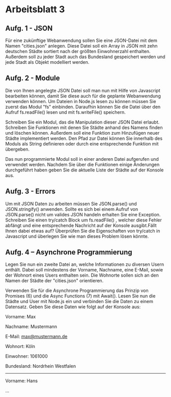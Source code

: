 # Arbeitsblatt 3

## Aufg. 1 - JSON
Für eine zukünftige Webanwendung sollen Sie eine JSON-Datei mit dem Namen "cities.json" anlegen. Diese Datei soll ein Array in JSON mit zehn deutschen Städte sortiert nach der größten Einwohnerzahl enthalten. Außerdem soll zu jeder Stadt auch das Bundesland gespeichert werden und jede Stadt als Objekt modelliert werden.

## Aufg.  2 - Module
Die von Ihnen angelegte JSON Datei soll man nun mit Hilfe von Javascript bearbeiten können, damit Sie diese auch für die geplante Webanwendung verwenden können. Um Dateien in Node.js lesen zu können müssen Sie zuerst das Modul "fs" einbinden. Daraufhin können Sie die Datei über den Aufruf fs.readFile() lesen und mit fs.writeFile() speichern.

Schreiben Sie ein Modul, das die Manipulation dieser JSON Datei erlaubt. Schreiben Sie Funktionen mit denen Sie Städte anhand des Namens finden und löschen können. Außerdem soll eine Funktion zum Hinzufügen neuer Städte implementiert werden. Den Pfad zur Datei können Sie innerhalb des Moduls als String definieren oder durch eine entsprechende Funktion mit übergeben.

Das nun programmierte Modul soll in einer anderen Datei aufgerufen und verwendet werden. Nachdem Sie über die Funktionen einige Änderungen durchgeführt haben geben Sie die aktuelle Liste der Städte auf der Konsole aus.


## Aufg. 3 - Errors
Um mit JSON Daten zu arbeiten müssen Sie JSON.parse() und JSON.stringify() anwenden. Sollte es sich bei einem Aufruf von JSON.parse() nicht um valides JSON handeln erhalten Sie eine Exception. Schreiben Sie einen try/catch Block um fs.readFile() , welcher diese Fehler abfängt und eine entsprechende Nachricht auf der Konsole ausgibt.Fällt Ihnen dabei etwas auf? Überprüfen Sie die Eigenschaften von try/catch in Javascript und überlegen Sie wie man dieses Problem lösen könnte.


## Aufg. 4 – Asynchrone Programmierung

Legen Sie nun ein zweite Datei an, welche Informationen zu diversen Usern enthält. Dabei soll mindestens der Vorname, Nachname, eine E-Mail, sowie der Wohnort eines Users enthalten sein. Die Wohnorte sollen sich an den Namen der Städte der "cities.json" orientieren.

Verwenden Sie für die Asynchrone Programmierung das Prinzip von Promises (6) und die Async Functions (7) mit Await().
Lesen Sie nun die Städte und User mit Node.js ein und verbinden Sie die Daten zu einem Datensatz. Geben Sie diese Daten wie folgt auf der Konsole aus:

Vorname: Max

Nachname: Mustermann

E-Mail: max@mustermann.de

Wohnort: Köln

Einwohner: 1061000

Bundesland: Nordrhein Westfalen

---

Vorname: Hans

...
